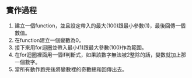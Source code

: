 ## 實作過程
1.  建立一個function，並且設定帶入的最大(100)跟最小參數(1)，最後回傳一個數值。
2.  在function建立一個變數為0。
3. 接下來用for迴圈並帶入最小(1)跟最大參數(100)作為範圍。
4. 在for迴圈裡面用一個if判斷式，如果該數字無法被2整除的話，變數就加上那一個數字。
5. 當所有動作跑完後將變數裡的奇數總和回傳出去。
